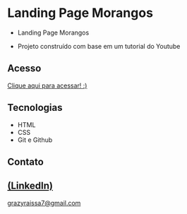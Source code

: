 # Landing Page Morangos
 
 - Landing Page Morangos

 - Projeto construído com base em um tutorial do Youtube

## Acesso
 [Clique aqui para acessar! :)](https://landingpagemorangos.vercel.app/)

## Tecnologias

- HTML
- CSS
- Git e Github

## Contato
[(LinkedIn)](https://www.linkedin.com/in/grazielly-raissa-pereira-b511342b6?utm_source=share&utm_campaign=share_via&utm_content=profile&utm_medium=android_app)
-----
grazyraissa7@gmail.com
